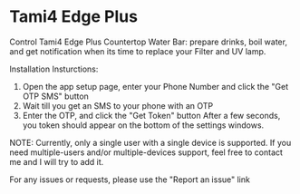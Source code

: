 # Tami4 Edge Plus

Control Tami4 Edge Plus Countertop Water Bar: prepare drinks, boil water, and get notification when its time to replace your Filter and UV lamp.

Installation Insturctions:
1. Open the app setup page, enter your Phone Number and click the "Get OTP SMS" button
2. Wait till you get an SMS to your phone with an OTP
3. Enter the OTP, and click the "Get Token" button
After a few seconds, you token should appear on the bottom of the settings windows.

NOTE: Currently, only a single user with a single device is supported. If you need multiple-users and/or multiple-devices support, feel free to contact me and I will try to add it.

For any issues or requests, please use the "Report an issue" link